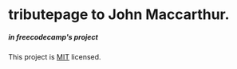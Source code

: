 # tributepage to John Maccarthur. 
##### in freecodecamp's project

This project is [MIT](https://github.com/git/git-scm.com/blob/main/MIT-LICENSE.txt) licensed.

